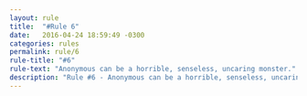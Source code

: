 ```yaml
---
layout: rule
title:  "#Rule 6"
date:   2016-04-24 18:59:49 -0300
categories: rules
permalink: rule/6
rule-title: "#6"
rule-text: "Anonymous can be a horrible, senseless, uncaring monster."
description: "Rule #6 - Anonymous can be a horrible, senseless, uncaring monster."
---
```

